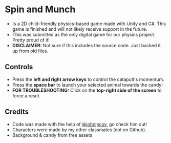 # Spin and Munch

- Is a 2D child-friendly physics-based game made with Unity and C#. This game is finished and will not likely receive support in the future.
- This was submitted as the only digital game for our physics project. Pretty proud of it!
- **DISCLAIMER:** Not sure if this includes the source code. Just backed it up from old files.

## Controls

- Press the **left and right arrow keys** to control the catapult's momentum.
- Press the **space bar** to launch your selected animal towards the candy!
- **FOR TROUBLESHOOTING:** Click on the **top-right side of the screen** to force a reset.

## Credits

- Code was made with the help of [@johnjecov](https://github.com/johnjecov), go check him out!
- Characters were made by my other classmates (not on Github).
- Background & candy from free assets
